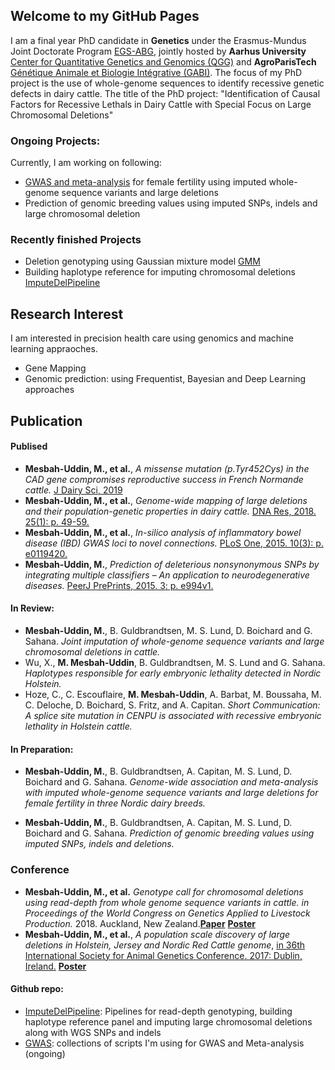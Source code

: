 ## Welcome to my GitHub Pages

I am a final year PhD candidate in **Genetics** under the Erasmus-Mundus Joint Doctorate Program [EGS-ABG](http://www.egsabg.eu/), jointly hosted by **Aarhus University** [Center for Quantitative Genetics and Genomics (QGG)](http://mbg.au.dk/en/research/research-centres/center-for-quantitative-genetics-and-genomics/) and **AgroParisTech** [Génétique Animale et Biologie Intégrative (GABI)](https://www6.jouy.inra.fr/gabi/). 
The focus of my PhD project is the use of whole-genome sequences to identify recessive genetic defects in dairy cattle.
The title of the PhD project: "Identification of Causal Factors for Recessive Lethals in Dairy Cattle with Special Focus on Large Chromosomal Deletions"

### Ongoing Projects:
Currently, I am working on following:
* [GWAS and meta-analysis](https://github.com/MMesbahU/gwas_in_cattle) for female fertility using imputed whole-genome sequence variants and large deletions
* Prediction of genomic breeding values using imputed SNPs, indels and large chromosomal deletion 

### Recently finished Projects
* Deletion genotyping using Gaussian mixture model [GMM](https://github.com/MMesbahU/ImputeDelPipeline/tree/master/read_Depth_genotyping)
* Building haplotype reference for imputing chromosomal deletions [ImputeDelPipeline](https://github.com/MMesbahU/ImputeDelPipeline)

## Research Interest
I am interested in precision health care using genomics and machine learning appraoches. 
* Gene Mapping
* Genomic prediction: using Frequentist, Bayesian and Deep Learning approaches

## Publication
#### Publised
* **Mesbah-Uddin, M., et al.**, *A missense mutation (p.Tyr452Cys) in the CAD gene compromises reproductive success in French Normande cattle.* [J Dairy Sci, 2019](https://doi.org/10.3168/jds.2018-16100)
* **Mesbah-Uddin, M., et al.**, *Genome-wide mapping of large deletions and their population-genetic properties in dairy cattle.* [DNA Res, 2018. 25(1): p. 49-59.](https://doi.org/10.1093/dnares/dsx037)
* **Mesbah-Uddin, M., et al.**, *In-silico analysis of inflammatory bowel disease (IBD) GWAS loci to novel connections.* [PLoS One, 2015. 10(3): p. e0119420.](https://doi.org/10.1371/journal.pone.0119420)
* **Mesbah-Uddin, M.**, *Prediction of deleterious nonsynonymous SNPs by integrating multiple classifiers – An application to neurodegenerative diseases.* [PeerJ PrePrints, 2015. 3: p. e994v1.](https://doi.org/10.7287/peerj.preprints.994v1)
#### In Review:
* **Mesbah-Uddin, M.**, B. Guldbrandtsen, M. S. Lund, D. Boichard and G. Sahana. *Joint imputation of whole-genome sequence variants and large chromosomal deletions in cattle.*
* Wu, X., **M. Mesbah-Uddin**, B. Guldbrandtsen, M. S. Lund and G. Sahana. *Haplotypes responsible for early embryonic lethality detected in Nordic Holstein.*
* Hoze, C., C. Escouflaire, **M. Mesbah-Uddin**, A. Barbat, M. Boussaha, M. C. Deloche, D. Boichard, S. Fritz, and A. Capitan. *Short Communication: A splice site mutation in CENPU is associated with recessive embryonic lethality in Holstein cattle.*
#### In Preparation:
* **Mesbah-Uddin, M.**, B. Guldbrandtsen, A. Capitan, M. S. Lund, D. Boichard and G. Sahana. *Genome-wide association and meta-analysis with imputed whole-genome sequence variants and large deletions for female fertility in three Nordic dairy breeds.*

* **Mesbah-Uddin, M.**, B. Guldbrandtsen, A. Capitan, M. S. Lund, D. Boichard and G. Sahana. *Prediction of genomic breeding values using imputed SNPs, indels and deletions.*

### Conference
* **Mesbah-Uddin, M., et al.** *Genotype call for chromosomal deletions using read-depth from whole genome sequence variants in cattle. in Proceedings of the World Congress on Genetics Applied to Livestock Production.* 2018. Auckland, New Zealand.[**Paper**](https://github.com/MMesbahU/MMesbahU.github.io/blob/master/pdfs/Mesbah-Uddin%2C%20M.%20et%20al.%20WCGALP%202018.pdf) [**Poster**](https://github.com/MMesbahU/MMesbahU.github.io/blob/master/pdfs/poster_MMU%20et%20al%20WCGALP2018.pdf)
* **Mesbah-Uddin, M., et al.**, *A population scale discovery of large deletions in Holstein, Jersey and Nordic Red Cattle genome*, [in 36th International Society for Animal Genetics Conference. 2017: Dublin, Ireland.](http://www.isag.us/Docs/Proceedings/ISAG2017_Proceedings.pdf?v3) [**Poster**](https://github.com/MMesbahU/MMesbahU.github.io/blob/master/pdfs/Mesbah-Uddin_et_al_2017_36th_ISAG_Dublin_Ireland.pdf)

#### Github repo:
* [ImputeDelPipeline](https://github.com/MMesbahU/ImputeDelPipeline): Pipelines for read-depth genotyping, building haplotype reference panel and imputing large chromosomal deletions along with WGS SNPs and indels
* [GWAS](https://github.com/MMesbahU/gwas_in_cattle): collections of scripts I'm using for GWAS and Meta-analysis (ongoing)

